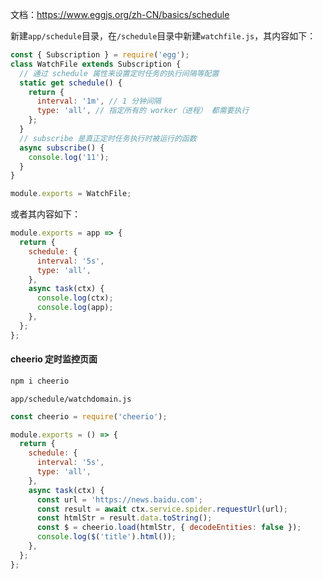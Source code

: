文档：https://www.eggjs.org/zh-CN/basics/schedule

新建`app/schedule`目录，在`/schedule`目录中新建`watchfile.js`，其内容如下：

```js
const { Subscription } = require('egg');
class WatchFile extends Subscription {
  // 通过 schedule 属性来设置定时任务的执行间隔等配置
  static get schedule() {
    return {
      interval: '1m', // 1 分钟间隔
      type: 'all', // 指定所有的 worker（进程） 都需要执行
    };
  }
  // subscribe 是真正定时任务执行时被运行的函数
  async subscribe() {
    console.log('11');
  }
}

module.exports = WatchFile;
```

或者其内容如下：

```js
module.exports = app => {
  return {
    schedule: {
      interval: '5s',
      type: 'all',
    },
    async task(ctx) {
      console.log(ctx);
      console.log(app);
    },
  };
};
```

#### cheerio 定时监控页面

```bash
npm i cheerio
```

`app/schedule/watchdomain.js`

```js
const cheerio = require('cheerio');

module.exports = () => {
  return {
    schedule: {
      interval: '5s',
      type: 'all',
    },
    async task(ctx) {
      const url = 'https://news.baidu.com';
      const result = await ctx.service.spider.requestUrl(url);
      const htmlStr = result.data.toString();
      const $ = cheerio.load(htmlStr, { decodeEntities: false });
      console.log($('title').html());
    },
  };
};
```

